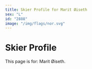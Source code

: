 ```yaml
---
title: Skier Profile for Marit Øiseth
sex: "L"
id: "2888"
image: "/img/flags/nor.svg" 
---
```


# Skier Profile

This page is for: Marit Øiseth.
    